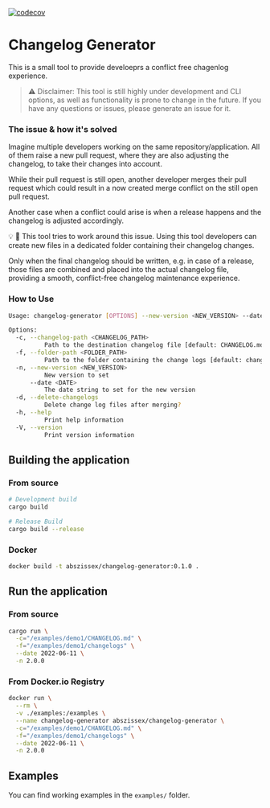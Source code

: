[![codecov](https://codecov.io/gh/mr-pascal/changelog-generator/branch/master/graph/badge.svg?token=0I3CR21EFZ)](https://codecov.io/gh/mr-pascal/changelog-generator)


# Changelog Generator

This is a small tool to provide develoeprs a conflict free chagenlog experience.

> :warning: Disclaimer: This tool is still highly under development and CLI options, as well as functionality is prone to change in the future. If you have any questions or issues, please generate an issue for it.


### The issue & how it's solved
Imagine multiple developers working on the same repository/application. All of them raise a new 
pull request, where they are also adjusting the changelog, to take their changes into account.

While their pull request is still open, another developer merges their pull request which could
result in a now created merge conflict on the still open pull request.

Another case when a conflict could arise is when a release happens and the changelog 
is adjusted accordingly.

:bulb: :wrench:
This tool tries to work around this issue. Using this tool developers can create new files 
in a dedicated folder containing their changelog changes.

Only when the final changelog should be written, e.g. in case of a release, those files
are combined and placed into the actual changelog file, providing a smooth, conflict-free
changelog maintenance experience.


### How to Use

```sh
Usage: changelog-generator [OPTIONS] --new-version <NEW_VERSION> --date <DATE>

Options:
  -c, --changelog-path <CHANGELOG_PATH>
          Path to the destination changelog file [default: CHANGELOG.md]
  -f, --folder-path <FOLDER_PATH>
          Path to the folder containing the change logs [default: changelogs]
  -n, --new-version <NEW_VERSION>
          New version to set
      --date <DATE>
          The date string to set for the new version
  -d, --delete-changelogs
          Delete change log files after merging?
  -h, --help
          Print help information
  -V, --version
          Print version information
```

## Building the application


### From source

```sh
# Development build
cargo build

# Release Build
cargo build --release
```

### Docker

```sh
docker build -t abszissex/changelog-generator:0.1.0 .
```

## Run the application


### From source

```sh
cargo run \
  -c="/examples/demo1/CHANGELOG.md" \
  -f="/examples/demo1/changelogs" \
  --date 2022-06-11 \
  -n 2.0.0

```

### From Docker.io Registry

```sh
docker run \
  --rm \
  -v ./examples:/examples \
  --name changelog-generator abszissex/changelog-generator \
  -c="/examples/demo1/CHANGELOG.md" \
  -f="/examples/demo1/changelogs" \
  --date 2022-06-11 \
  -n 2.0.0
```

## Examples

You can find working examples in the `examples/` folder.
